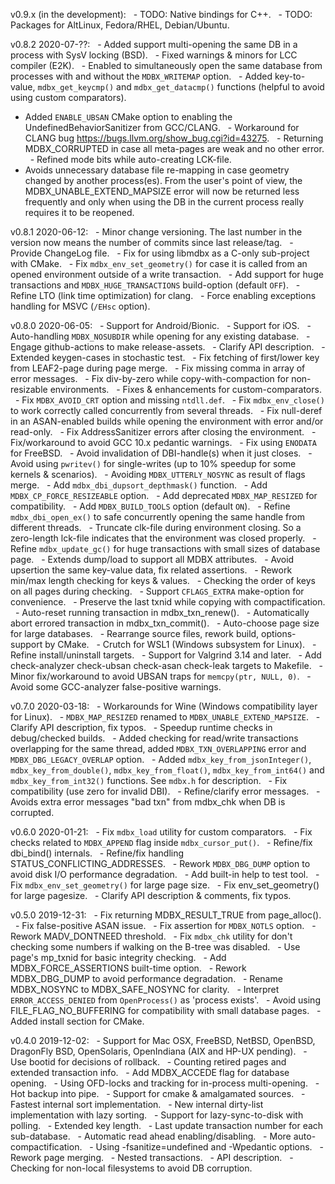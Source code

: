 v0.9.x (in the development):
  - TODO: Native bindings for C++.
  - TODO: Packages for AltLinux, Fedora/RHEL, Debian/Ubuntu.

v0.8.2 2020-07-??:
  - Added support multi-opening the same DB in a process with SysV locking (BSD).
  - Fixed warnings & minors for LCC compiler (E2K).
  - Enabled to simultaneously open the same database from processes with and without the `MDBX_WRITEMAP` option.
  - Added key-to-value, `mdbx_get_keycmp()` and `mdbx_get_datacmp()` functions (helpful to avoid using custom comparators).
  - Added `ENABLE_UBSAN` CMake option to enabling the UndefinedBehaviorSanitizer from GCC/CLANG.
  - Workaround for CLANG bug https://bugs.llvm.org/show_bug.cgi?id=43275.
  - Returning MDBX_CORRUPTED in case all meta-pages are weak and no other error.
  - Refined mode bits while auto-creating LCK-file.
  - Avoids unnecessary database file re-mapping in case geometry changed by another process(es).
    From the user's point of view, the MDBX_UNABLE_EXTEND_MAPSIZE error will now be returned less frequently and only when using the DB in the current process really requires it to be reopened.

v0.8.1 2020-06-12:
  - Minor change versioning. The last number in the version now means the number of commits since last release/tag.
  - Provide ChangeLog file.
  - Fix for using libmdbx as a C-only sub-project with CMake.
  - Fix `mdbx_env_set_geometry()` for case it is called from an opened environment outside of a write transaction.
  - Add support for huge transactions and `MDBX_HUGE_TRANSACTIONS` build-option (default `OFF`).
  - Refine LTO (link time optimization) for clang.
  - Force enabling exceptions handling for MSVC (`/EHsc` option).

v0.8.0 2020-06-05:
  - Support for Android/Bionic.
  - Support for iOS.
  - Auto-handling `MDBX_NOSUBDIR` while opening for any existing database.
  - Engage github-actions to make release-assets.
  - Clarify API description.
  - Extended keygen-cases in stochastic test.
  - Fix fetching of first/lower key from LEAF2-page during page merge.
  - Fix missing comma in array of error messages.
  - Fix div-by-zero while copy-with-compaction for non-resizable environments.
  - Fixes & enhancements for custom-comparators.
  - Fix `MDBX_AVOID_CRT` option and missing `ntdll.def`.
  - Fix `mdbx_env_close()` to work correctly called concurrently from several threads.
  - Fix null-deref in an ASAN-enabled builds while opening the environment with error and/or read-only.
  - Fix AddressSanitizer errors after closing the environment.
  - Fix/workaround to avoid GCC 10.x pedantic warnings.
  - Fix using `ENODATA` for FreeBSD.
  - Avoid invalidation of DBI-handle(s) when it just closes.
  - Avoid using `pwritev()` for single-writes (up to 10% speedup for some kernels & scenarios).
  - Avoiding `MDBX_UTTERLY_NOSYNC` as result of flags merge.
  - Add `mdbx_dbi_dupsort_depthmask()` function.
  - Add `MDBX_CP_FORCE_RESIZEABLE` option.
  - Add deprecated `MDBX_MAP_RESIZED` for compatibility.
  - Add `MDBX_BUILD_TOOLS` option (default `ON`).
  - Refine `mdbx_dbi_open_ex()` to safe concurrently opening the same handle from different threads.
  - Truncate clk-file during environment closing. So a zero-length lck-file indicates that the environment was closed properly.
  - Refine `mdbx_update_gc()` for huge transactions with small sizes of database page.
  - Extends dump/load to support all MDBX attributes.
  - Avoid upsertion the same key-value data, fix related assertions.
  - Rework min/max length checking for keys & values.
  - Checking the order of keys on all pages during checking.
  - Support `CFLAGS_EXTRA` make-option for convenience.
  - Preserve the last txnid while copying with compactification.
  - Auto-reset running transaction in mdbx_txn_renew().
  - Automatically abort errored transaction in mdbx_txn_commit().
  - Auto-choose page size for large databases.
  - Rearrange source files, rework build, options-support by CMake.
  - Crutch for WSL1 (Windows subsystem for Linux).
  - Refine install/uninstall targets.
  - Support for Valgrind 3.14 and later.
  - Add check-analyzer check-ubsan check-asan check-leak targets to Makefile.
  - Minor fix/workaround to avoid UBSAN traps for `memcpy(ptr, NULL, 0)`.
  - Avoid some GCC-analyzer false-positive warnings.

v0.7.0 2020-03-18:
  - Workarounds for Wine (Windows compatibility layer for Linux).
  - `MDBX_MAP_RESIZED` renamed to `MDBX_UNABLE_EXTEND_MAPSIZE`.
  - Clarify API description, fix typos.
  - Speedup runtime checks in debug/checked builds.
  - Added checking for read/write transactions overlapping for the same thread, added `MDBX_TXN_OVERLAPPING` error and `MDBX_DBG_LEGACY_OVERLAP` option.
  - Added `mdbx_key_from_jsonInteger()`, `mdbx_key_from_double()`, `mdbx_key_from_float()`, `mdbx_key_from_int64()` and `mdbx_key_from_int32()` functions. See `mdbx.h` for description.
  - Fix compatibility (use zero for invalid DBI).
  - Refine/clarify error messages.
  - Avoids extra error messages "bad txn" from mdbx_chk when DB is corrupted.

v0.6.0 2020-01-21:
  - Fix `mdbx_load` utility for custom comparators.
  - Fix checks related to `MDBX_APPEND` flag inside `mdbx_cursor_put()`.
  - Refine/fix dbi_bind() internals.
  - Refine/fix handling STATUS_CONFLICTING_ADDRESSES.
  - Rework `MDBX_DBG_DUMP` option to avoid disk I/O performance degradation.
  - Add built-in help to test tool.
  - Fix `mdbx_env_set_geometry()` for large page size.
  - Fix env_set_geometry() for large pagesize.
  - Clarify API description & comments, fix typos.

v0.5.0 2019-12-31:
  - Fix returning MDBX_RESULT_TRUE from page_alloc().
  - Fix false-positive ASAN issue.
  - Fix assertion for `MDBX_NOTLS` option.
  - Rework MADV_DONTNEED threshold.
  - Fix `mdbx_chk` utility for don't checking some numbers if walking on the B-tree was disabled.
  - Use page's mp_txnid for basic integrity checking.
  - Add MDBX_FORCE_ASSERTIONS built-time option.
  - Rework MDBX_DBG_DUMP to avoid performance degradation.
  - Rename MDBX_NOSYNC to MDBX_SAFE_NOSYNC for clarity.
  - Interpret `ERROR_ACCESS_DENIED` from `OpenProcess()` as 'process exists'.
  - Avoid using FILE_FLAG_NO_BUFFERING for compatibility with small database pages.
  - Added install section for CMake.

v0.4.0 2019-12-02:
  - Support for Mac OSX, FreeBSD, NetBSD, OpenBSD, DragonFly BSD, OpenSolaris, OpenIndiana (AIX and HP-UX pending).
  - Use bootid for decisions of rollback.
  - Counting retired pages and extended transaction info.
  - Add MDBX_ACCEDE flag for database opening.
  - Using OFD-locks and tracking for in-process multi-opening.
  - Hot backup into pipe.
  - Support for cmake & amalgamated sources.
  - Fastest internal sort implementation.
  - New internal dirty-list implementation with lazy sorting.
  - Support for lazy-sync-to-disk with polling.
  - Extended key length.
  - Last update transaction number for each sub-database.
  - Automatic read ahead enabling/disabling.
  - More auto-compactification.
  - Using -fsanitize=undefined and -Wpedantic options.
  - Rework page merging.
  - Nested transactions.
  - API description.
  - Checking for non-local filesystems to avoid DB corruption.
